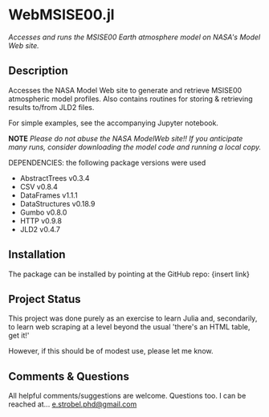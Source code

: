 # WebMSISE00.jl

*Accesses and runs the MSISE00 Earth atmosphere model on NASA's Model Web site.*

## Description
Accesses the NASA Model Web site to generate and retrieve MSISE00 
atmospheric model profiles.  Also contains routines for storing & retrieving 
results to/from JLD2 files.

For simple examples, see the accompanying Jupyter notebook.

**NOTE** *Please do not abuse the NASA ModelWeb site!! If you anticipate 
many runs, consider downloading the model code and running a local copy.*

DEPENDENCIES: the following package versions were used
- AbstractTrees v0.3.4
- CSV v0.8.4
- DataFrames v1.1.1
- DataStructures v0.18.9
- Gumbo v0.8.0
- HTTP v0.9.8
- JLD2 v0.4.7

## Installation
The package can be installed by pointing at the GitHub repo:
{insert link}

## Project Status
This project was done purely as an exercise to learn Julia and, secondarily, to
learn web scraping at a level beyond the usual 'there's an HTML table, get it!'

However, if this should be of modest use, please let me know.

## Comments & Questions
All helpful comments/suggestions are welcome. Questions too. I can be reached
at... [e.strobel.phd@gmail.com](mailto:e.strobel.phd@gmail.com)
